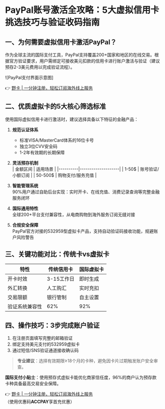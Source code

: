 # PayPal账号激活全攻略：5大虚拟信用卡挑选技巧与验证收码指南

## 一、为何需要虚拟信用卡激活PayPal？
作为全球主流的国际支付工具，PayPal支持覆盖200+国家和地区的在线交易。根据官方验证要求，用户需绑定可接收美元扣款的信用卡进行账户激活与验证（建议预存2-3美元费用以完成验证流程）。

![PayPal支付界面示意图]

👉 [野卡 | 一分钟注册，轻松订阅海外线上服务](https://bbtdd.com/yeka)

## 二、优质虚拟卡的5大核心筛选标准
使用国际虚拟信用卡进行激活时，建议选择具备以下特征的金融产品：

1. **规范认证体系**  
   - 标准VISA/MasterCard体系的16位卡号
   - 独立3位CVV安全码
   - 1-2年有效期的长期保障

2. **灵活预存机制**  
   | 金额区间 | 适用场景           |
   |----------|--------------------|
   | 1-50$    | 账号验证/小额订阅  |
   | 50-500$  | 购物支付/服务充值  |

3. **智能管理系统**  
   90%用户通过自助后台实现：实时开卡、在线充值、消费记录查询等完整金融服务闭环

4. **国际通用特性**  
   全球200+平台支付兼容性，从电商购物到海外服务订阅无缝对接

5. **合规安全保障**  
   PayPal官方对接的532959型虚拟卡产品，支持自动验证码接收功能，规避账户风险警告

## 三、关键功能对比：传统卡vs虚拟卡
| 特性                | 传统信用卡      | 国际虚拟卡      |
|---------------------|----------------|----------------|
| 开卡时效            | 3-15工作日     | 即时生成        |
| 外汇转换            | 人工购汇       | 实时充扣        |
| 交易限额            | 银行管制       | 自主设置        |
| 验证系统兼容性       | 62%           | 92%            |

## 四、操作技巧：3步完成账户验证
1. 在注册页面填写完整的邮箱验证
2. 绑定支持美元支付的532959虚拟卡
3. 通过短信/SNS验证通道接收确认码

> **专业建议**：选择有效期限≥18个月的卡种，避免因卡片过期触发账户安全审查。

**国际支付小贴士**：使用预存式虚拟卡能优化商家信任度，96%的商户认为预存款卡种具备最高交易安全保障。

👉 [野卡 | 一分钟注册，轻松订阅海外线上服务](https://bbtdd.com/yeka)  
（使用优惠码**ACCPAY**享首充优惠）